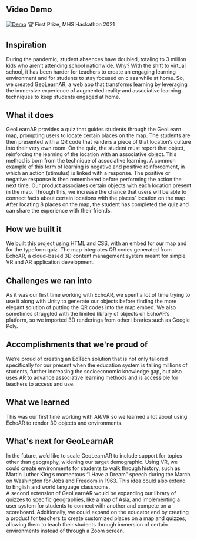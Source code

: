 ## Video Demo
[![Demo](https://img.youtube.com/vi/jPIeEWGlrPE/0.jpg)](https://www.youtube.com/watch?v=jPIeEWGlrPE)
🏆 First Prize, MHS Hackathon 2021

## Inspiration 
During the pandemic, student absences have doubled, totaling to 3 million kids who aren’t attending school nationwide. Why? With the shift to virtual school, it has been harder for teachers to create an engaging learning environment and for students to stay focused on class while at home. So, we created GeoLearnAR, a web app that transforms learning by leveraging the immersive experience of augmented reality and associative learning techniques to keep students engaged at home. 

## What it does
GeoLearnAR provides a quiz that guides students through the GeoLearn map, prompting users to locate certain places on the map. The students are then presented with a QR code that renders a piece of that location’s culture into their very own room. On the quiz, the student must report that object, reinforcing the learning of the location with an associative object. This method is born from the technique of associative learning. A common example of this form of learning is negative and positive reinforcement, in which an action (stimulus) is linked with a response. The positive or negative response is then remembered before performing the action the next time. Our product associates certain objects with each location present in the map. Through this, we increase the chance that users will be able to connect facts about certain locations with the places’ location on the map. After locating 8 places on the map, the student has completed the quiz and can share the experience with their friends.

## How we built it
We built this project using HTML and CSS, with an embed for our map and for the typeform quiz. The map integrates QR codes generated from EchoAR, a cloud-based 3D content management system meant for simple VR and AR application development.

## Challenges we ran into
As it was our first time working with EchoAR, we spent a lot of time trying to use it along with Unity to generate our objects before finding the more elegant solution of putting the QR codes into the map embed. We also sometimes struggled with the limited library of objects on EchoAR’s platform, so we imported 3D renderings from other libraries such as Google Poly.

## Accomplishments that we're proud of
We’re proud of creating an EdTech solution that is not only tailored specifically for our present when the education system is failing millions of students, further increasing the socioeconomic knowledge gap, but also uses AR to advance associative learning methods and is accessible for teachers to access and use. 

## What we learned
This was our first time working with AR/VR so we learned a lot about using EchoAR to render 3D objects and environments.

## What's next for GeoLearnAR
In the future, we’d like to scale GeoLearnAR to include support for topics other than geography, widening our target demographic. Using VR, we could create environments for students to walk through history, such as Martin Luther King’s momentous “I Have a Dream” speech during the March on Washington for Jobs and Freedom in 1963. This idea could also extend to English and world language classrooms.  
A second extension of GeoLearnAR would be expanding our library of quizzes to specific geographies, like a map of Asia, and implementing a user system for students to connect with another and compete on a scoreboard. Additionally, we could expand on the educator end by creating a product for teachers to create customized places on a map and quizzes, allowing them to teach their students through immersion of certain environments instead of through a Zoom screen. 
